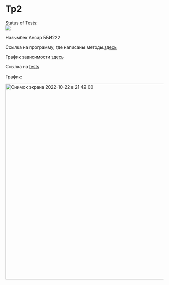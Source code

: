 # Tp2



Status of Tests:<br>
<img src='https://github.com/Avitsenna/Tp2/workflows/CI/badge.svg?branch=develop'><br>



Назымбек Ансар ББИ222

Ссылка на программу, где написаны методы.[здесь](https://github.com/Avitsenna/Tp2/blob/develop/methods.py)

График зависимости [здесь](https://github.com/Avitsenna/Tp2/blob/develop/graph.py)

Ссылка на [tests](https://github.com/Avitsenna/Tp2/blob/develop/tests.py)


График:

<img width="623" alt="Снимок экрана 2022-10-22 в 21 42 00" src="https://user-images.githubusercontent.com/79111185/197357500-08908c18-b2ed-4e4f-b8a4-f2ceec611a31.png">
